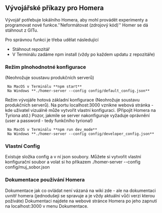 ## Vývojářské příkazy pro Homera 


Vývojář potřebuje lokálního Homera, aby mohl provádět experimenty a programovat nové funkce.''Neformátovat (zdrojový kód)''
Homer se dá stáhnout z GITu.

Pro správnou funkci je třeba udělat následující
  * Stáhnout repozitář
  * V Terminálu zadáme npm install (vždy po každem updatu z repozitáře) 

### Režim plnohodnotné konfigurace

(Neohrožuje soustavu produkčních serverů) 

     Na MacOS v Terminálu **npm start** 
     Na Windows **./homer-server --config config/default_config.json**

Režim vývojáře hotová základní konfigurace (Neohrožuje soustavu produkčních serverů). Na portu localhost:3000 vznikne webová stránka - kde uživatel vizuálně může vytvořit vlastní konfiguraci. (Připojit Homera na Tyriona atd.) 
Pozor, jakmile se server nakonfiguruje vyžaduje oprávnění (user a password - tedy funkčního tyriona!)   

     Na MacOS v Terminálu **npm run dev_mode** 
     Na Windows **./homer-server --config config/developer_config.json**

### Vlastní Config 
 
Existuje složka config a v ní json soubory. Můžete si vytvořit vlastní konfigurační soubor a volat si ho příkazem 
./homer-server --config config/muj_sobor.json

### Dokumentace používání Homera 

Dokumentace jak co ovládat není vázaná na wiki zde - ale na dokumentaci uvnitř homera (jednodušeji se spravuje a je vždy aktuální vůči verzi kterou požíváte) Dokumentaci najdete na webové stránce Homera po jeho zapnutí na localhost:3000 v menu Dokumentace. 